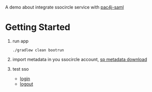 A demo about integrate ssocircle service with [pac4j-saml](https://github.com/pac4j/pac4j)

# Getting Started
1. run app
    ```
    ./gradlew clean bootrun
    ```
2. import metadata in you ssocircle account, [sp metadata download](http://localhost:8090/sso/metadata)

3. test sso
    -  [login](http://localhost:8090/sso/login)
    -  [logout](http://localhost:8090/sso/logout)